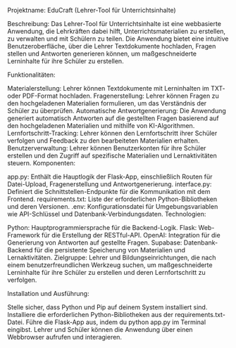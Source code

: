 Projektname: EduCraft (Lehrer-Tool für Unterrichtsinhalte)

Beschreibung:
Das Lehrer-Tool für Unterrichtsinhalte ist eine webbasierte Anwendung, die Lehrkräften dabei hilft, Unterrichtsmaterialien zu erstellen, zu verwalten und mit Schülern zu teilen. Die Anwendung bietet eine intuitive Benutzeroberfläche, über die Lehrer Textdokumente hochladen, Fragen stellen und Antworten generieren können, um maßgeschneiderte Lerninhalte für ihre Schüler zu erstellen.

Funktionalitäten:

Materialerstellung: Lehrer können Textdokumente mit Lerninhalten im TXT- oder PDF-Format hochladen.
Fragenerstellung: Lehrer können Fragen zu den hochgeladenen Materialien formulieren, um das Verständnis der Schüler zu überprüfen.
Automatische Antwortgenerierung: Die Anwendung generiert automatisch Antworten auf die gestellten Fragen basierend auf den hochgeladenen Materialien und mithilfe von KI-Algorithmen.
Lernfortschritt-Tracking: Lehrer können den Lernfortschritt ihrer Schüler verfolgen und Feedback zu den bearbeiteten Materialien erhalten.
Benutzerverwaltung: Lehrer können Benutzerkonten für ihre Schüler erstellen und den Zugriff auf spezifische Materialien und Lernaktivitäten steuern.
Komponenten:

app.py: Enthält die Hauptlogik der Flask-App, einschließlich Routen für Datei-Upload, Fragenerstellung und Antwortgenerierung.
interface.py: Definiert die Schnittstellen-Endpunkte für die Kommunikation mit dem Frontend.
requirements.txt: Liste der erforderlichen Python-Bibliotheken und deren Versionen.
.env: Konfigurationsdatei für Umgebungsvariablen wie API-Schlüssel und Datenbank-Verbindungsdaten.
Technologien:

Python: Hauptprogrammiersprache für die Backend-Logik.
Flask: Web-Framework für die Erstellung der RESTful-API.
OpenAI: Integration für die Generierung von Antworten auf gestellte Fragen.
Supabase: Datenbank-Backend für die persistente Speicherung von Materialien und Lernaktivitäten.
Zielgruppe:
Lehrer und Bildungseinrichtungen, die nach einem benutzerfreundlichen Werkzeug suchen, um maßgeschneiderte Lerninhalte für ihre Schüler zu erstellen und deren Lernfortschritt zu verfolgen.

Installation und Ausführung:

Stelle sicher, dass Python und Pip auf deinem System installiert sind.
Installiere die erforderlichen Python-Bibliotheken aus der requirements.txt-Datei.
Führe die Flask-App aus, indem du python app.py im Terminal eingibst.
Lehrer und Schüler können die Anwendung über einen Webbrowser aufrufen und interagieren.
